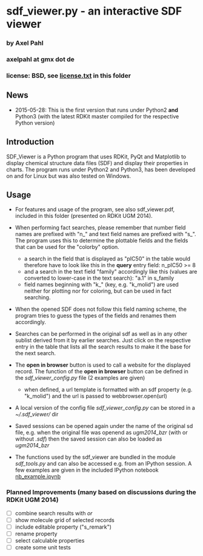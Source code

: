 # sdf_viewer.py - an interactive SDF viewer
### by Axel Pahl
### axelpahl at gmx dot de
### license: BSD, see [license.txt](license.txt) in this folder

## News

* 2015-05-28: This is the first version that runs under Python2 **and** Python3 (with the latest RDKit master compiled for the respective Python version)

## Introduction

SDF_Viewer is a Python program that uses RDKit, PyQt and Matplotlib to display chemical structure data files (SDF) 
and display their properties in charts.
The program runs under Python2 and Python3, has been developed on and for Linux but was also tested on Windows.

## Usage

* For features and usage of the program, see also sdf_viewer.pdf, included in this folder (presented on RDKit UGM 2014).

* When performing fact searches, please remember that number field names are prefixed with "n_"
and text field names are prefixed with "s_". The program uses this to determine the plottable fields
and the fields that can be used for the "colorby" option.   
  * a search in the field that is displayed as "pIC50" in the table would therefore have to look 
  like this in the **query** entry field:  n_pIC50 >= 8
  * and a search in the text field "family" accordingly like this 
  (values are converted to lower-case in the text search):  "a.1" in s_family
  * field names beginning with "k_" (key, e.g. "k_molid") are used neither for plotting nor for coloring,
  but can be used in fact searching.
* When the opened SDF does not follow this field naming scheme, the program tries to guess the types
of the fields and renames them accordingly.
* Searches can be performed in the original sdf as well as in any other sublist derived from it by earlier searches.
Just click on the respective entry in the table that lists all the search results 
to make it the base for the next search. 

* The **open in browser** button is used to call a website for the displayed record.
The function of the **open in browser** button can be defined in the *sdf_viewer_config.py* file (2 examples are given)
  * when defined, a url template is formatted with an sdf property (e.g. "k_molid") 
  and the url is passed to webbrowser.open(url)


* A local version of the config file *sdf_viewer_config.py* can be stored in a *~/.sdf_viewer/* dir

* Saved sessions can be opened again under the name of the original sd file, e.g. when the original file was openend 
as *ugm2014_bzr* (with or without *.sdf*) then the saved session can also be loaded as *ugm2014_bzr*

* The functions used by the sdf_viewer are bundled in the module *sdf_tools.py* and can also be accessed
e.g. from an IPython session. A few examples are given in the included IPython notebook [nb_example.ipynb](http://nbviewer.ipython.org/github/apahl/sdf_viewer/blob/master/nb_example.ipynb)

### Planned Improvements (many based on discussions during the RDKit UGM 2014)

- [ ] combine search results with *or*
- [ ] show molecule grid of selected records
- [ ] include editable property ("s_remark")
- [ ] rename property
- [ ] select calculable properties
- [ ] create some unit tests

